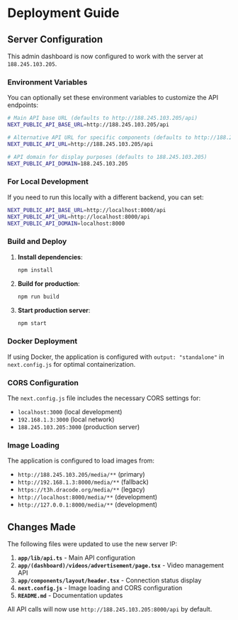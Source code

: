 # Deployment Guide

## Server Configuration

This admin dashboard is now configured to work with the server at `188.245.103.205`.

### Environment Variables

You can optionally set these environment variables to customize the API endpoints:

```bash
# Main API base URL (defaults to http://188.245.103.205/api)
NEXT_PUBLIC_API_BASE_URL=http://188.245.103.205/api

# Alternative API URL for specific components (defaults to http://188.245.103.205/api)
NEXT_PUBLIC_API_URL=http://188.245.103.205/api

# API domain for display purposes (defaults to 188.245.103.205)
NEXT_PUBLIC_API_DOMAIN=188.245.103.205
```

### For Local Development

If you need to run this locally with a different backend, you can set:

```bash
NEXT_PUBLIC_API_BASE_URL=http://localhost:8000/api
NEXT_PUBLIC_API_URL=http://localhost:8000/api
NEXT_PUBLIC_API_DOMAIN=localhost:8000
```

### Build and Deploy

1. **Install dependencies**:
   ```bash
   npm install
   ```

2. **Build for production**:
   ```bash
   npm run build
   ```

3. **Start production server**:
   ```bash
   npm start
   ```

### Docker Deployment

If using Docker, the application is configured with `output: "standalone"` in `next.config.js` for optimal containerization.

### CORS Configuration

The `next.config.js` file includes the necessary CORS settings for:
- `localhost:3000` (local development)
- `192.168.1.3:3000` (local network)
- `188.245.103.205:3000` (production server)

### Image Loading

The application is configured to load images from:
- `http://188.245.103.205/media/**` (primary)
- `http://192.168.1.3:8000/media/**` (fallback)
- `https://t3h.dracode.org/media/**` (legacy)
- `http://localhost:8000/media/**` (development)
- `http://127.0.0.1:8000/media/**` (development)

## Changes Made

The following files were updated to use the new server IP:

1. **`app/lib/api.ts`** - Main API configuration
2. **`app/(dashboard)/videos/advertisement/page.tsx`** - Video management API
3. **`app/components/layout/header.tsx`** - Connection status display
4. **`next.config.js`** - Image loading and CORS configuration
5. **`README.md`** - Documentation updates

All API calls will now use `http://188.245.103.205:8000/api` by default. 